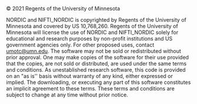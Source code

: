 © 2021 Regents of the University of Minnesota

NORDIC and NIFTI_NORDIC is copyrighted by Regents of the University of Minnesota and covered by US 10,768,260. 
Regents of the University of Minnesota will license the use of NORDIC and NIFTI_NORDIC solely for educational 
and research purposes by non-profit institutions and US government agencies only. For other proposed uses, 
contact umotc@umn.edu. The software may not be sold or redistributed without prior approval. One may make 
copies of the software for their use provided that the copies, are not sold or distributed, are used under 
the same terms and conditions. As unestablished research software, this code is provided on an "as is'' basis
without warranty of any kind, either expressed or implied. The downloading, or executing any part of this
software constitutes an implicit agreement to these terms. These terms and conditions are subject to change 
at any time without prior notice.
